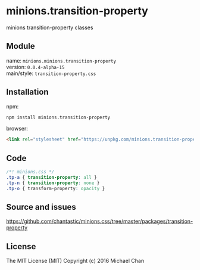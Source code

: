 # minions.transition-property
minions transition-property classes

## Module
name: `minions.minions.transition-property`  
version: `0.0.4-alpha-15`  
main/style: `transition-property.css`  

## Installation
npm:
```bash
npm install minions.transition-property
```

browser:
```html
<link rel="stylesheet" href="https://unpkg.com/minions.transition-property" />
```

## Code
```css
/*! minions.css */
.tp-a { transition-property: all }
.tp-n { transition-property: none }
.tp-o { transform-property: opacity }

```

## Source and issues

https://github.com/chantastic/minions.css/tree/master/packages/transition-property

## License

The MIT License (MIT)
Copyright (c) 2016 Michael Chan